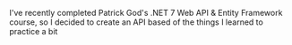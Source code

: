 I've recently completed Patrick God's .NET 7 Web API & Entity Framework course, so I decided to create an API based of the things I learned to practice a bit
